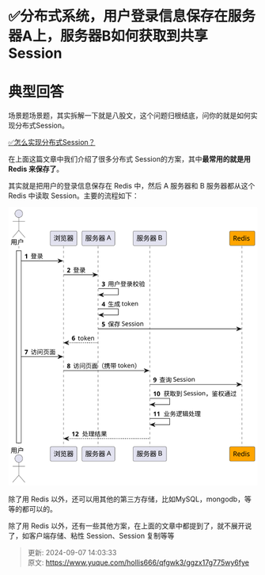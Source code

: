 # ✅分布式系统，用户登录信息保存在服务器A上，服务器B如何获取到共享Session

# 典型回答


场景题场景题，其实拆解一下就是八股文，这个问题归根结底，问你的就是如何实现分布式Session。



[✅怎么实现分布式Session？](https://www.yuque.com/hollis666/qfgwk3/xbgu80vgxnhhb438)



在上面这篇文章中我们介绍了很多分布式 Session的方案，其中**最常用的就是用 Redis 来保存了**。



其实就是把用户的登录信息保存在 Redis 中，然后 A 服务器和 B 服务器都从这个 Redis 中读取 Session。主要的流程如下：



![317df68bef78f125aaa0494a7b6af498.svg](./img/NToZ--E1XY4OSioY/317df68bef78f125aaa0494a7b6af498-444299.svg)



除了用 Redis 以外，还可以用其他的第三方存储，比如MySQL，mongodb，等等的都可以的。



除了用 Redis 以外，还有一些其他方案，在上面的文章中都提到了，就不展开说了，如客户端存储、粘性 Session、Session 复制等等



> 更新: 2024-09-07 14:03:33  
> 原文: <https://www.yuque.com/hollis666/qfgwk3/ggzx17g775wy6fye>